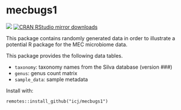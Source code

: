 # mecbugs1

[![](http://www.r-pkg.org/badges/version/mecbugs1)](http://www.r-pkg.org/pkg/mecbugs1)
[![CRAN RStudio mirror downloads](http://cranlogs.r-pkg.org/badges/mecbugs1)](http://www.r-pkg.org/pkg/mecbugs1)

This package contains randomly generated data in order to illustrate a potential 
R package for the MEC microbiome data.

This package provides the following data tables.

* `taxonomy`: taxonomy names from the Silva database (version ###)
* `genus`: genus count matrix
* `sample_data`: sample metadata

Install with:

```
remotes::install_github("icj/mecbugs1")
```

